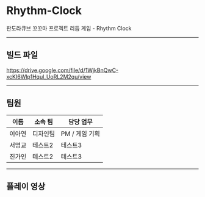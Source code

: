 # Rhythm-Clock
판도라큐브 꼬꼬마 프로젝트 리듬 게임 - Rhythm Clock
<hr>

## 빌드 파일
https://drive.google.com/file/d/1WjkBnQwC-xcKI6Wlp1Hqul_UoRL2M2qu/view
<hr>

## 팀원
|이름|소속 팀|담당 업무|
|------|---|---|
|이아연|디자인팀|PM / 게임 기획 |
|서명교|테스트2|테스트3|
|진가인|테스트2|테스트3|
<hr>

## 플레이 영상
